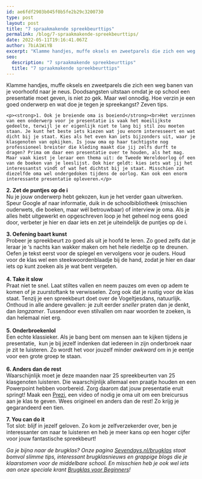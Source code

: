 ```yaml
---
id: ae6fdf2903b045f0b5fe2b29c3200730
type: post
layout: post
title: "7 spraakmakende spreekbeurttips"
permalink: /blog/7-spraakmakende-spreekbeurttips/
date: 2022-05-11T19:16:41.067Z
author: 7biA1WiYB
excerpt: "Klamme handjes, muffe oksels en zweetparels die zich een weg banen van je voorhoofd naar je neus. Doodsangsten uitstaan omdat je op school een presentatie moet geven, is niet zo gek. Maar wel onnodig. Hoe verzin je een goed onderwerp en wat doe je tegen je spreekangst? Zeven tips.   "
seo:
  description: "7 spraakmakende spreekbeurttips"
  title: "7 spraakmakende spreekbeurttips"
---
```

Klamme handjes, muffe oksels en zweetparels die zich een weg banen van je voorhoofd naar je neus. Doodsangsten uitstaan omdat je op school een presentatie moet geven, is niet zo gek. Maar wel onnodig. Hoe verzin je een goed onderwerp en wat doe je tegen je spreekangst? Zeven tips.   

    <p><strong>1. Ook je breiende oma is boeiend</strong><br>Het verzinnen van een onderwerp voor je presentatie is vaak het moeilijkste gedeelte, terwijl je er eigenlijk niet te lang bij stil zou moeten staan. Je kunt het beste iets kiezen wat jou enorm interesseert en wat dicht bij je staat. Kies als het even kan iets bijzonders uit, waar je klasgenoten van opkijken. Is jouw oma op haar tachtigste nog professioneel breister die kleding maakt die jij zelfs durft te dragen? Prima om daar een presentatie over te houden, als het mag. Maar vaak kiest je leraar een thema uit: de Tweede Wereldoorlog of een van de boeken van je leeslijst. Ook hier geldt: kies iets wat jij het interessantst vindt of wat het dichtst bij je staat. Misschien zat diezelfde oma wel ondergedoken tijdens de oorlog. Kan ook een enorm interessante presentatie opleveren.</p>
<p><strong>2. Zet de puntjes op de i</strong><br>Nu je jouw onderwerp hebt gekozen, kun je het verder gaan uitwerken. Speur Google af naar informatie, duik in de schoolbibliotheek (misschien ouderwets, die boeken, maar wél betrouwbaar) of interview je oma. Als je alles hebt uitgewerkt en opgeschreven loop je het geheel nog eens goed door, verbeter je hier en daar iets en zet je uiteindelijk de puntjes op de i.</p>
<p><strong>3. Oefening baart kunst</strong><br>Probeer je spreekbeurt zo goed als uit je hoofd te leren. Zo goed zelfs dat je leraar je ‘s nachts kan wakker maken om het hele riedeltje op te dreunen. Oefen je tekst eerst voor de spiegel en vervolgens voor je ouders. Houd voor de klas wel een steekwoordenblaadje bij de hand, zodat je hier en daar iets op kunt zoeken als je wat bent vergeten.<br><br><strong>4. Take it slow</strong><br>Praat niet te snel. Laat stiltes vallen en neem pauzes om even op adem te komen of je zuurstoftank te verwisselen. Zorg ook dat je rustig voor de klas staat. Tenzij je een spreekbeurt doet over de Vogeltjesdans, natuurlijk. Onthoud in alle andere gevallen: je zult eerder <em>sneller</em> praten dan je denkt, dan <em>langzamer</em>. Tussendoor even stilvallen om naar woorden te zoeken, is dan helemaal niet erg.<br><br><strong>5. Onderbroekenlol</strong><br>Een echte klassieker. Als je bang bent om mensen aan te kijken tijdens je presentatie,  kun je bij jezelf indenken dat iedereen in zijn onderbroek naar je zit te luisteren. Zo wordt het voor jouzelf minder <em>awkward</em> om in je eentje voor een grote groep te staan.<br><br><strong>6. Anders dan de rest</strong><br>Waarschijnlijk moet je deze maanden naar 25 spreekbeurten van 25 klasgenoten luisteren. Die waarschijnlijk allemaal een praatje houden en een Powerpoint hebben voorbereid. Zorg daarom dat jouw presentatie eruit springt! Maak een <a href="http://www.presenterenmetprezi.nl/over-prezi/">Prezi</a>, een video of nodig je oma uit om een breicursus aan je klas te geven. Wees origineel en anders dan de rest! Zo krijg je gegarandeerd een tien.</p>
<p><strong>7. You can do it</strong><br>Tot slot: blijf in jezelf geloven. Zo kom je zelfverzekerder over, ben je interessanter om naar te luisteren en heb je meer kans op een hoger cijfer voor jouw fantastische spreekbeurt!</p>
<p><em>Ga je bijna naar de brugklas? Onze pagina <a href="https://7dagen.netlify.app/brugklas">Sevendays.nl/brugklas</a> staat bomvol slimme tips, interessant brugklasnieuws en grappige blogs die je klaarstomen voor de middelbare school. En misschien heb je ook wel iets aan onze speciale krant <a href="https://abonneren.sevendays.nl/abonneren/abonnementen/actiesmetderden/brugklasvoorbeginners">Brugklas voor Beginners</a>! </em></p>  
